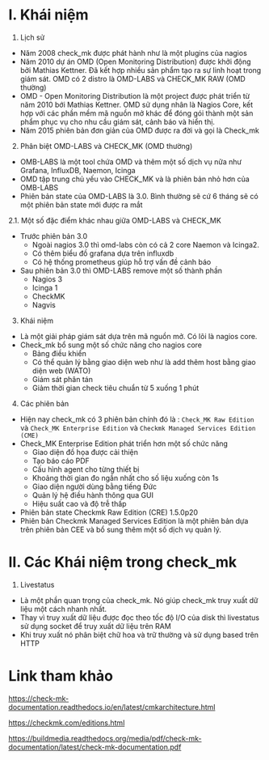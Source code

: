 # I. Khái niệm 
1. Lịch sử 
- Năm 2008 check_mk được phát hành như là một plugins của nagios 
- Năm 2010 dự án OMD (Open Monitoring Distribution) được khởi động bởi Mathias Kettner. Đã kết hợp nhiều sản phẩm tạo ra sự linh hoạt trong giám sát. OMD có 2 distro là OMD-LABS và CHECK_MK RAW (OMD thường)
- OMD - Open Monitoring Distribution là một project được phát triển từ năm 2010 bới Mathias Kettner. OMD sử dụng nhân là Nagios Core, kết hợp với các phần mềm mã nguồn mở khác để đóng gói thành một sản phẩm phục vụ cho nhu cầu giám sát, cảnh báo và hiển thị. 
- Năm 2015 phiên bản đơn giản của OMD được ra đời và gọi là Check_mk 

2.  Phân biệt OMD-LABS và  CHECK_MK (OMD thường)
- OMB-LABS là một tool chứa OMD và thêm một số  dịch vụ nữa như Grafana, InfluxDB, Naemon, Icinga 
- OMD tập trung chủ yếu vào CHECK_MK và là phiên bản nhỏ hơn của OMB-LABS
- Phiên bản state của OMD-LABS là 3.0. Bình thường sẽ cứ 6 tháng sẽ có một phiên bản state mới được ra mắt

2.1. Một số đặc điểm khác nhau giữa OMD-LABS và CHECK_MK 
- Trước phiên bản 3.0 
    - Ngoài nagios 3.0 thì omd-labs còn có cả 2 core Naemon và Icinga2. 
    - Có thêm biểu đồ grafana dựa trên influxdb 
    - Có hệ thống prometheus giúp hỗ trợ vấn đề cảnh báo 
- Sau phiên bản 3.0 thì OMD-LABS remove một số thành phần 
    - Nagios 3 
    - Icinga 1
    - CheckMK
    - Nagvis

3. Khái niệm 
- Là một giải pháp giám sát dựa trên mã nguồn mở. Có lõi là nagios core.
- Check_mk bổ sung một số chức năng cho nagios core 
    - Bảng điều khiển 
    - Có thể quản lý bằng giao diện web như là add thêm host bằng giao diện web (WATO)
    - Giám sát phân tán 
    - Giảm thời gian check tiêu chuẩn từ 5 xuống 1 phút 

4. Các phiên bản 
- Hiện nay check_mk có 3 phiên bản chính đó là : `Check_MK Raw Edition` và `Check_MK Enterprise Edition` và  `Checkmk Managed Services Edition (CME) ` 
- Check_MK Enterprise Edition phát triển hơn một số chức năng
    - Giao diện đồ họa được cải thiện 
    - Tạo báo cáo PDF
    - Cấu hình agent cho từng thiết bị 
    - Khoảng thời gian đo ngắn nhất cho số liệu xuống còn 1s 
    - Giao diện người dùng bằng tiếng Đức 
    - Quản lý hệ điều hành thông qua GUI 
    - Hiệu suất cao và độ trễ thấp 
- Phiên bản state Checkmk Raw Edition (CRE) 1.5.0p20
- Phiên bản Checkmk Managed Services Edition là một phiên bản dựa trên phiên bản CEE và  bổ sung thêm một số dịch vụ quản lý. 

# II. Các Khái niệm trong check_mk 
1. Livestatus 
- Là một phần quan trọng của check_mk. Nó giúp check_mk truy xuất dữ liệu một cách nhanh nhất. 
- Thay vì truy xuất dữ liệu được đọc theo tốc độ I/O của disk thì livestatus sử dụng socket để truy xuất dữ liệu trên RAM  
- Khi truy xuất nó phân biệt chữ hoa và trữ thường và sử dụng based trên HTTP 

# Link tham khảo 
https://check-mk-documentation.readthedocs.io/en/latest/cmkarchitecture.html

https://checkmk.com/editions.html

https://buildmedia.readthedocs.org/media/pdf/check-mk-documentation/latest/check-mk-documentation.pdf